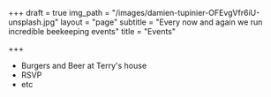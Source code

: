 +++
draft = true
img_path = "/images/damien-tupinier-OFEvgVfr6iU-unsplash.jpg"
layout = "page"
subtitle = "Every now and again we run incredible beekeeping events"
title = "Events"

+++
* Burgers and Beer at Terry's house
* RSVP
* etc